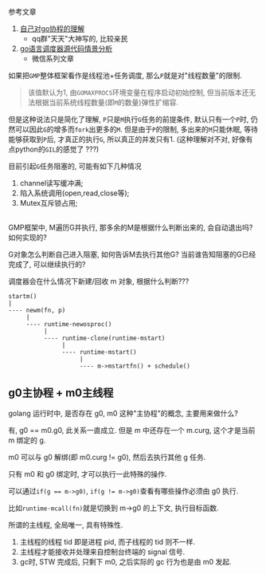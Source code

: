 参考文章

1. [自己对go协程的理解](https://www.jianshu.com/p/4267cfbbc2d1)
    - qq群"天天"大神写的, 比较亲民
2. [go语言调度器源代码情景分析](https://mp.weixin.qq.com/mp/homepage?__biz=MzU1OTg5NDkzOA%3D%3D&hid=1)
    - 微信系列文章

如果把`GMP`整体框架看作是线程池+任务调度, 那么`P`就是对"线程数量"的限制.

> 该值默认为1, 由`GOMAXPROCS`环境变量在程序启动初始控制, 但当前版本还无法根据当前系统线程数量(即`M`的数量)弹性扩缩容.

但是这种说法只是简化了理解, `P`只是`M`执行`G`任务的前提条件, 默认只有一个`P`时, 仍然可以因此`G`的增多而`fork`出更多的`M`. 但是由于`P`的限制, 多出来的`M`只能休眠, 等待能够获取到`P`后, 才真正的执行`G`, 所以真正的并发只有1. (这种理解对不对, 好像有点python的`GIL`的感觉了 ???)

目前引起`G`任务阻塞的, 可能有如下几种情况

1. channel读写缓冲满;
2. 陷入系统调用(open,read,close等);
3. Mutex互斥锁占用;

## 

GMP框架中, M遍历G并执行, 那多余的M是根据什么判断出来的, 会自动退出吗? 如何实现的?

G对象怎么判断自己进入阻塞, 如何告诉M去执行其他G? 当前谁告知阻塞的G已经完成了, 可以继续执行的?

调度器会在什么情况下新建/回收 m 对象, 根据什么判断??? 

```
startm()
|
---- newm(fn, p)
     |
     ---- runtime·newosproc()
          |
          ---- runtime·clone(runtime·mstart)
               |
               ---- runtime·mstart()
                    |
                    ---- m->mstartfn() + schedule()
```

## g0主协程 + m0主线程

golang 运行时中, 是否存在 g0, m0 这种"主协程"的概念, 主要用来做什么?

有, g0 == m0.g0, 此关系一直成立. 但是 m 中还存在一个 m.curg, 这个才是当前 m 绑定的 g.

m0 可以与 g0 解绑(即 m0.curg != g0), 然后去执行其他 g 任务.

只有 m0 和 g0 绑定时, 才可以执行一此特殊的操作.

可以通过`if(g == m->g0)`, `if(g != m->g0)`查看有哪些操作必须由 g0 执行.

比如`runtime·mcall(fn)`就是切换到 m->g0 的上下文, 执行目标函数.

所谓的主线程, 全局唯一, 具有特殊性.

1. 主线程的线程 tid 即是进程 pid, 而子线程的 tid 则不一样.
2. 主线程才能接收并处理来自控制台终端的 signal 信号.
3. gc时, STW 完成后, 只剩下 m0, 之后实际的 gc 行为也是由 m0 发起.
